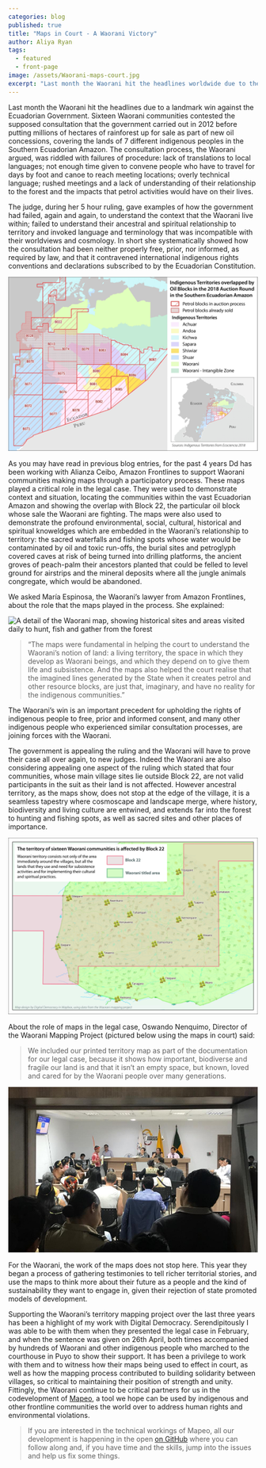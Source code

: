 ```yaml
---
categories: blog
published: true
title: "Maps in Court - A Waorani Victory"
author: Aliya Ryan
tags:
  - featured
  - front-page
image: /assets/Waorani-maps-court.jpg
excerpt: "Last month the Waorani hit the headlines worldwide due to their landmark win against the Ecuadorian Government."
---
```


Last month the Waorani hit the headlines due to a landmark win against the Ecuadorian Government. Sixteen Waorani communities contested the supposed consultation that the government carried out in 2012 before putting millions of hectares of rainforest up for sale as part of new oil concessions, covering the lands of 7 different indigenous peoples in the Southern Ecuadorian Amazon. The consultation process, the Waorani argued, was riddled with failures of procedure: lack of translations to local languages; not enough time given to convene people who have to travel for days by foot and canoe to reach meeting locations; overly technical language; rushed meetings and a lack of understanding of their relationship to the forest and the impacts that petrol activities would have on their lives.

The judge, during her 5 hour ruling, gave examples of how the government had failed, again and again, to understand the context that the Waorani live within; failed to understand their ancestral and spiritual relationship to territory and invoked language and terminology that was incompatible with their worldviews and cosmology. In short she systematically showed how the consultation had been neither properly free, prior, nor informed, as required by law, and that it contravened international indigenous rights conventions and declarations subscribed to by the Ecuadorian Constitution.

<div class="full-width">
<img alt="The overlaps of oil blocks with indigenous territories in the Southern Amazon" src="/assets/wao-block-map.jpg">
</div>

As you may have read in previous blog entries, for the past 4 years Dd has been working with Alianza Ceibo, Amazon Frontlines to support Waorani communities making maps through a participatory process. These maps played a critical role in the legal case. They were used to demonstrate context and situation, locating the communities within the vast Ecuadorian Amazon and showing the overlap with Block 22, the particular oil block whose sale the Waorani are fighting. The maps were also used to demonstrate the profound environmental, social, cultural, historical and spiritual knoweldges which are embedded in the Waorani’s relationship to territory: the sacred waterfalls and fishing spots whose water would be contaminated by oil and toxic run-offs, the burial sites and petroglyph covered caves at risk of being turned into drilling platforms, the ancient groves of peach-palm their ancestors planted that could be felled to level ground for airstrips and the mineral deposits where all the jungle animals congregate, which would be abandoned.

We asked María Espinosa, the Waorani’s lawyer from Amazon Frontlines, about the role that the maps played in the process. She explained:

![A detail of the Waorani map, showing historical sites and areas visited daily to hunt, fish and gather from the forest](/assets/wao-detail-nemonpare.jpg)

>“The maps were fundamental in helping the court to understand the Waorani’s notion of land: a living territory, the space in which they develop as Waorani beings, and which they depend on to give them life and subsistence. And the maps also helped the court realise that the imagined lines generated by the State when it creates petrol and other resource blocks, are just that, imaginary, and have no reality for the indigenous communities.”

The Waorani’s win is an important precedent for upholding the rights of indigenous people to free, prior and informed consent, and many other indigenous people who experienced similar consultation processes, are joining forces with the Waorani.

The government is appealing the ruling and the Waorani will have to prove their case all over again, to new judges. Indeed the Waorani are also considering appealing one aspect of the ruling which stated that four communities, whose main village sites lie outside Block 22, are not valid participants in the suit as their land is not affected. However ancestral territory, as the maps show, does not stop at the edge of the village, it is a seamless tapestry where cosmoscape and landscape merge, where history, biodiversity and living culture are entwined, and extends far into the forest to hunting and fishing spots, as well as sacred sites and other places of importance.  

<div class="full-width">
<img alt="A seamless tapestry of cosmoscape and landscape" src="/assets/wao-community-overlap.jpg">
</div>

About the role of maps in the legal case, Oswando Nenquimo, Director of the Waorani Mapping Project (pictured below using the maps in court) said:

>We included our printed territory map as part of the documentation for our legal case, because it shows how important, biodiverse and fragile our land is and that it isn’t an empty space, but known, loved and cared for by the Waorani people over many generations.

![Oswando Nenquimo explaining the map in court - source unknown](/assets/Waorani-maps-court.jpg)

For the Waorani, the work of the maps does not stop here. This year they began a process of gathering testimonies to tell richer territorial stories, and use the maps to think more about their future as a people and the kind of sustainability they want to engage in, given their rejection of state promoted models of development.

Supporting the Waorani’s territory mapping project over the last three years has been a highlight of my work with Digital Democracy. Serendipitously I was able to be with them when they presented the legal case in February, and when the sentence was given on 26th April, both times accompanied by hundreds of Waorani and other indigenous people who marched to the courthouse in Puyo to show their support. It has been a privilege to work with them and to witness how their maps being used to effect in court, as well as how the mapping process contributed to building solidarity between villages, so critical to maintaining their position of strength and unity. Fittingly, the Waorani continue to be critical partners for us in the codevelopment of [Mapeo](https://www.digital-democracy.org/mapeo/), a tool we hope can be used by indigenous and other frontline communities the world over to address human rights and environmental violations.

> If you are interested in the technical workings of Mapeo, all our development is happening in the open [on GitHub](https://github.com/digidem/) where you can follow along and, if you have time and the skills, jump into the issues and help us fix some things.

